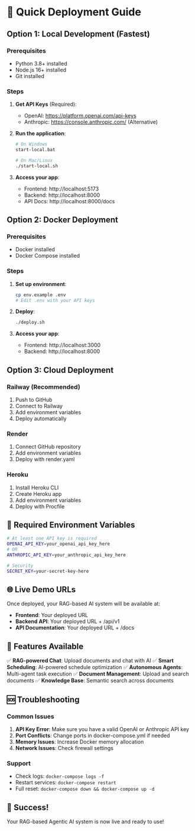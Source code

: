 # 🚀 Quick Deployment Guide

## Option 1: Local Development (Fastest)

### Prerequisites
- Python 3.8+ installed
- Node.js 16+ installed
- Git installed

### Steps
1. **Get API Keys** (Required):
   - OpenAI: https://platform.openai.com/api-keys
   - Anthropic: https://console.anthropic.com/ (Alternative)

2. **Run the application**:
   ```bash
   # On Windows
   start-local.bat
   
   # On Mac/Linux
   ./start-local.sh
   ```

3. **Access your app**:
   - Frontend: http://localhost:5173
   - Backend: http://localhost:8000
   - API Docs: http://localhost:8000/docs

## Option 2: Docker Deployment

### Prerequisites
- Docker installed
- Docker Compose installed

### Steps
1. **Set up environment**:
   ```bash
   cp env.example .env
   # Edit .env with your API keys
   ```

2. **Deploy**:
   ```bash
   ./deploy.sh
   ```

3. **Access your app**:
   - Frontend: http://localhost:3000
   - Backend: http://localhost:8000

## Option 3: Cloud Deployment

### Railway (Recommended)
1. Push to GitHub
2. Connect to Railway
3. Add environment variables
4. Deploy automatically

### Render
1. Connect GitHub repository
2. Add environment variables
3. Deploy with render.yaml

### Heroku
1. Install Heroku CLI
2. Create Heroku app
3. Add environment variables
4. Deploy with Procfile

## 🔑 Required Environment Variables

```bash
# At least one API key is required
OPENAI_API_KEY=your_openai_api_key_here
# OR
ANTHROPIC_API_KEY=your_anthropic_api_key_here

# Security
SECRET_KEY=your-secret-key-here
```

## 🌐 Live Demo URLs

Once deployed, your RAG-based AI system will be available at:
- **Frontend**: Your deployed URL
- **Backend API**: Your deployed URL + /api/v1
- **API Documentation**: Your deployed URL + /docs

## 🎯 Features Available

✅ **RAG-powered Chat**: Upload documents and chat with AI
✅ **Smart Scheduling**: AI-powered schedule optimization
✅ **Autonomous Agents**: Multi-agent task execution
✅ **Document Management**: Upload and search documents
✅ **Knowledge Base**: Semantic search across documents

## 🆘 Troubleshooting

### Common Issues
1. **API Key Error**: Make sure you have a valid OpenAI or Anthropic API key
2. **Port Conflicts**: Change ports in docker-compose.yml if needed
3. **Memory Issues**: Increase Docker memory allocation
4. **Network Issues**: Check firewall settings

### Support
- Check logs: `docker-compose logs -f`
- Restart services: `docker-compose restart`
- Full reset: `docker-compose down && docker-compose up -d`

## 🎉 Success!

Your RAG-based Agentic AI system is now live and ready to use!









